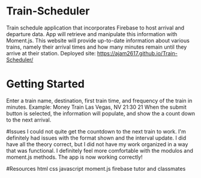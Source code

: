 # Train-Scheduler
Train schedule application that incorporates Firebase to host arrival and departure data. App will retrieve and manipulate this information with Moment.js. This website will provide up-to-date information about various trains, namely their arrival times and how many minutes remain until they arrive at their station.
Deployed site: https://ajam2617.github.io/Train-Scheduler/

# Getting Started
Enter a train name, destination, first train time, and frequency of the train in minutes. Example:
Money Train
Las Vegas, NV
21:30
21
When the submit button is selected, the information will populate, and show the a count down to the next arrival. 

#Issues
I could not quite get the countdown to the next train to work. I'm definitely had issues with the format shown and the interval update. I did have all the theory correct, but I did not have my work organized in a way that was functional. I definitely feel more comfortable with the modulos and moment.js methods. The app is now working correctly! 

#Resources
html
css
javascript
moment.js
firebase
tutor and classmates

